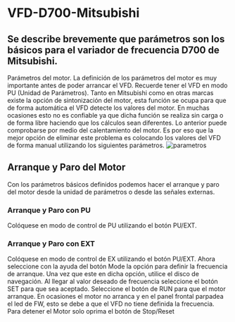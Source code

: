 # VFD-D700-Mitsubishi
## Se describe brevemente que parámetros son los básicos para el variador de frecuencia D700 de Mitsubishi.
Parámetros del motor.
La definición de los parámetros del motor es muy importante antes de poder arrancar el VFD. Recuerde tener el VFD en modo PU (Unidad de Parámetros). Tanto en Mitsubishi como en otras marcas existe la opción de sintonización del motor, esta función se ocupa para que de forma automática el VFD detecte los valores del motor.
En muchas ocasiones esto no es confiable ya que dicha función se realiza sin carga o de forma libre haciendo que los cálculos sean diferentes. Lo anterior puede comprobarse por medio del calentamiento del motor. Es por eso que la mejor opción de eliminar este problema es colocando los  valores del VFD de forma manual utilizando los siguientes parámetros.
![parametros](https://user-images.githubusercontent.com/67771358/86501288-2941ae80-bd5d-11ea-9873-73821da34f0c.png)
## Arranque y Paro del Motor
Con los parámetros básicos definidos podemos hacer el arranque y paro del motor desde la unidad de parámetros o desde las señales externas.
### Arranque y Paro con PU
Colóquese en modo de control de PU utilizando el botón PU/EXT.
### Arranque y Paro con EXT
Colóquese en modo de control de EX utilizando el botón PU/EXT.
Ahora seleccione con la ayuda del botón Mode la opción para definir la frecuencia de arranque.
Una vez que este en dicha opción, utilice el disco de navegación.
Al llegar al valor deseado de frecuencia seleccione el botón SET para que sea aceptado.
Seleccione el botón de RUN para que el motor arranque. En ocasiones el motor no arranca y en el panel frontal parpadea el led de FW, esto se debe a que el VFD no tiene definida la frecuencia. Para detener el Motor solo oprima el botón de Stop/Reset

